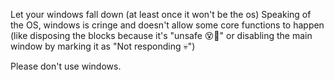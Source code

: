 Let your windows fall down (at least once it won't be the os)
Speaking of the OS, windows is cringe and doesn't allow some core functions to happen (like disposing the blocks because it's "unsafe 😵🥱" or disabling the main window by marking it as "Not responding 💀")

Please don't use windows.
